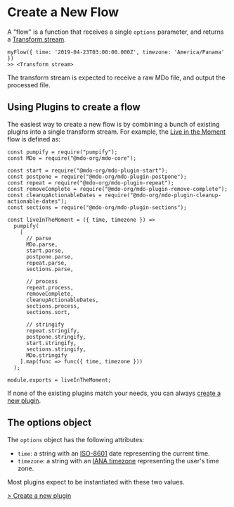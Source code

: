 # Create a New Flow

A "flow" is a function that receives a single `options` parameter, and returns a [Transform stream](https://nodejs.org/api/stream.html#stream_types_of_streams).

```
myFlow({ time: '2019-04-23T03:00:00.000Z', timezone: 'America/Panama' })
>> <Transform stream>
```

The transform stream is expected to receive a raw MDo file, and output the processed file.

## Using Plugins to create a flow

The easiest way to create a new flow is by combining a bunch of existing plugins into a single transform stream. For example, the [Live in the Moment](https://github.com/mdo-org/mdo/tree/master/packages/mdo-flow-live-in-the-moment) flow is defined as:

```
const pumpify = require("pumpify");
const MDo = require("@mdo-org/mdo-core");

const start = require("@mdo-org/mdo-plugin-start");
const postpone = require("@mdo-org/mdo-plugin-postpone");
const repeat = require("@mdo-org/mdo-plugin-repeat");
const removeComplete = require("@mdo-org/mdo-plugin-remove-complete");
const cleanupActionableDates = require("@mdo-org/mdo-plugin-cleanup-actionable-dates");
const sections = require("@mdo-org/mdo-plugin-sections");

const liveInTheMoment = ({ time, timezone }) =>
  pumpify(
    [
      // parse
      MDo.parse,
      start.parse,
      postpone.parse,
      repeat.parse,
      sections.parse,

      // process
      repeat.process,
      removeComplete,
      cleanupActionableDates,
      sections.process,
      sections.sort,

      // stringify
      repeat.stringify,
      postpone.stringify,
      start.stringify,
      sections.stringify,
      MDo.stringify
    ].map(func => func({ time, timezone }))
  );

module.exports = liveInTheMoment;
```

If none of the existing plugins match your needs, you can always [create a new plugin](/customize/create_plugin.md).

## The options object

The `options` object has the following attributes:

- `time`: a string with an [ISO-8601](https://www.iso.org/iso-8601-date-and-time-format.html) date representing the current time.
- `timezone`: a string with an [IANA timezone](https://www.iana.org/time-zones) representing the user's time zone.

Most plugins expect to be instantiated with these two values.

[> Create a new plugin](/customize/create_plugin.md)
